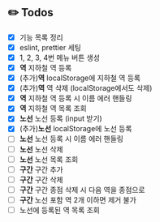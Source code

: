 ## ✏️ Todos
- [X] 기능 목록 정리
- [X] eslint, prettier 세팅
- [X] 1, 2, 3, 4번 메뉴 버튼 생성 
- [X] **역** 지하철 역 등록
- [X] (추가)**역** localStorage에 지하철 역 등록
- [X] (추가)**역** 역 삭제 (localStorage에서도 삭제)
- [X] **역** 지하철 역 등록 시 이름 에러 핸들링
- [X] **역** 지하철 역 목록 조회
- [X] **노선** 노선 등록 (input 받기)
- [X] (추가)**노선** localStorage에 노선 등록
- [ ] **노선** 노선 등록 시 이름 에러 핸들링
- [ ] **노선** 노선 삭제
- [ ] **노선** 노선 목록 조회
- [ ] **구간** 구간 추가
- [ ] **구간** 구간 삭제
- [ ] **구간** 구간 종점 삭제 시 다음 역을 종점으로
- [ ] **구간** 노선 포함 역 2개 이하면 제거 불가
- [ ] 노선에 등록된 역 목록 조회
